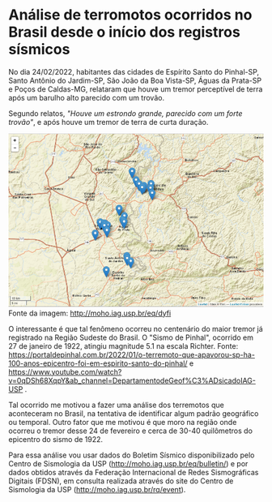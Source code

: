 # Análise de terromotos ocorridos no Brasil desde o início dos registros sísmicos

No dia 24/02/2022, habitantes das cidades de Espírito Santo do Pinhal-SP, Santo Antônio do Jardim-SP, São João da Boa Vista-SP, Águas da Prata-SP e Poços de Caldas-MG, relataram que houve um tremor perceptível de terra após um barulho alto parecido com um trovão.

Segundo relatos, *"Houve um estrondo grande, parecido com um forte trovão"*, e após houve um tremor de terra de curta duração.

![](/img/relatos.png)
Fonte da imagem: http://moho.iag.usp.br/eq/dyfi

O interessante é que tal fenômeno ocorreu no centenário do maior tremor já registrado na Região Sudeste do Brasil. O "Sismo de Pinhal", ocorrido em 27 de janeiro de 1922, atingiu magnitude 5.1 na escala Richter. Fonte: https://portaldepinhal.com.br/2022/01/o-terremoto-que-apavorou-sp-ha-100-anos-epicentro-foi-em-espirito-santo-do-pinhal/ e https://www.youtube.com/watch?v=0qDSh68XqpY&ab_channel=DepartamentodeGeof%C3%ADsicadoIAG-USP .

Tal ocorrido me motivou a fazer uma análise dos terremotos que aconteceram no Brasil, na tentativa de identificar algum padrão geográfico ou temporal. Outro fator que me motivou é que moro na região onde ocorreu o tremor desse 24 de fevereiro e cerca de 30-40 quilômetros do epicentro do sismo de 1922.

Para essa análise vou usar dados do Boletim Sísmico disponibilizado pelo Centro de Sismologia da USP (http://moho.iag.usp.br/eq/bulletin/) e por dados obtidos através da Federação Internacional de Redes Sismográficas Digitais (FDSN), em consulta realizada através do site do Centro de Sismologia da USP (http://moho.iag.usp.br/rq/event).
